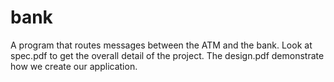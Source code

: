 # bank

A program that routes messages between the ATM and the bank. Look at spec.pdf to get the overall detail of the project. The design.pdf demonstrate how we create our application.

